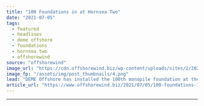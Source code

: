 ```yaml
---
title: "100 Foundations in at Hornsea Two"
date: "2021-07-05"
tags: 
  - featured
  - headlines
  - deme offshore
  - foundations
  - hornsea two
  - offshorewind
source: "offshorewind"
image_url: "https://cdn.offshorewind.biz/wp-content/uploads/sites/2/2021/07/05101003/100-Foundations-in-at-Hornsea-Two.png"
image_fp: "/assets/img/post_thumbnails/4.png"
lead: "DEME Offshore has installed the 100th monopile foundation at the 165-turbine Hornsea Two wind"
article_url: "https://www.offshorewind.biz/2021/07/05/100-foundations-in-at-hornsea-two/"
---
```


---
